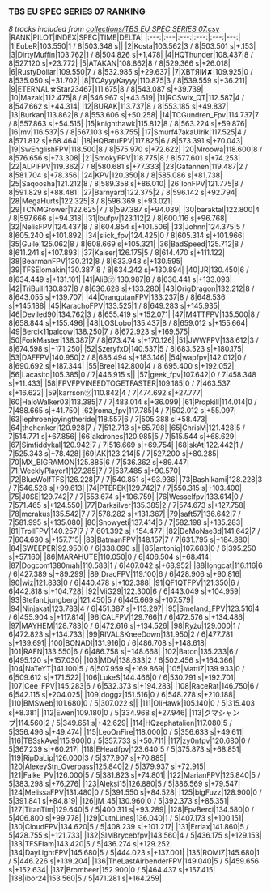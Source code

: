 ### TBS EU SPEC SERIES 07 RANKING
*8 tracks included from [collections/TBS EU SPEC SERIES 07.csv](/collections/TBS%20EU%20SPEC%20SERIES%2007.csv)*
|RANK|PILOT|INDEX|SPEC|TIME|DELTA|
|:---:|:---|:---:|:---:|:---:|---:|
|1|EuLeR|103.550|1 / 8|503.348 s||
|2|Kosta|103.562|3 / 8|503.501 s|+.153|
|3|DirtyMuffin|103.762|1 / 8|504.826 s|+1.478|
|4|HQThunder|108.437|8 / 8|527.120 s|+23.772|
|5|ATAKAN|108.862|8 / 8|529.366 s|+26.018|
|6|RustyDollar|109.550|7 / 8|532.985 s|+29.637|
|7|XB₸ЯIИ✘|109.925|0 / 8|535.050 s|+31.702|
|8|TCAyyyKayyy|110.875|3 / 8|539.559 s|+36.211|
|9|ETERNAL☆Star23467|111.675|8 / 8|543.087 s|+39.739|
|10|Mazak|112.475|8 / 8|546.967 s|+43.619|
|11|RCSwix_QT|112.587|4 / 8|547.662 s|+44.314|
|12|BURAK|113.737|8 / 8|553.185 s|+49.837|
|13|Burkan|113.862|8 / 8|553.606 s|+50.258|
|14|TCGundren_Fpv|114.737|7 / 8|557.863 s|+54.515|
|15|knighthawk|115.812|8 / 8|563.224 s|+59.876|
|16|mv|116.537|5 / 8|567.103 s|+63.755|
|17|Smurf47akaUlrik|117.525|4 / 8|571.812 s|+68.464|
|18|HQBatuFPV|117.825|6 / 8|573.391 s|+70.043|
|19|SwEnglishFPV|118.500|8 / 8|575.970 s|+72.622|
|20|Mroowa|118.600|8 / 8|576.656 s|+73.308|
|21|SmokyFPV|118.775|8 / 8|577.601 s|+74.253|
|22|ALPIFPV|119.362|7 / 8|580.681 s|+77.333|
|23|Gafannen|119.487|2 / 8|581.704 s|+78.356|
|24|KPV|120.350|8 / 8|585.086 s|+81.738|
|25|Saqoosha|121.212|8 / 8|589.358 s|+86.010|
|26|IonFPV|121.775|8 / 8|591.829 s|+88.481|
|27|Barnyard|122.375|2 / 8|596.142 s|+92.794|
|28|MegaHurts|122.325|3 / 8|596.369 s|+93.021|
|29|TCNMGrower|122.625|7 / 8|597.387 s|+94.039|
|30|baraktal|122.800|4 / 8|597.666 s|+94.318|
|31|loufpv|123.112|2 / 8|600.116 s|+96.768|
|32|NelisFPV|124.437|8 / 8|604.854 s|+101.506|
|33|Johnn|124.375|5 / 8|605.240 s|+101.892|
|34|slick_fpv|124.425|0 / 8|605.314 s|+101.966|
|35|Guile|125.062|8 / 8|608.669 s|+105.321|
|36|BadSpeed|125.712|8 / 8|611.241 s|+107.893|
|37|Kaiser|126.175|5 / 8|614.470 s|+111.122|
|38|BearmanFPV|130.212|8 / 8|633.943 s|+130.595|
|39|TFSElomakin|130.387|8 / 8|634.242 s|+130.894|
|40|JR|130.450|6 / 8|634.449 s|+131.101|
|41|AliB㋡|130.987|8 / 8|636.441 s|+133.093|
|42|TriBull|130.837|8 / 8|636.628 s|+133.280|
|43|OrigDragon|132.212|8 / 8|643.055 s|+139.707|
|44|OrangutanFPV|133.237|8 / 8|648.536 s|+145.188|
|45|KarachoFPV|133.525|1 / 8|649.283 s|+145.935|
|46|Deviled90|134.762|3 / 8|655.419 s|+152.071|
|47|M4TTFPV|135.500|8 / 8|658.844 s|+155.496|
|48|LOSLobo|135.437|8 / 8|659.012 s|+155.664|
|49|Bercik11palcow|138.250|7 / 8|672.923 s|+169.575|
|50|ForkMaster|138.387|7 / 8|673.474 s|+170.126|
|51|JWWFPV|138.612|3 / 8|674.598 s|+171.250|
|52|SzeryfxD|140.537|5 / 8|683.523 s|+180.175|
|53|DAFFPV|140.950|2 / 8|686.494 s|+183.146|
|54|wapfpv|142.012|0 / 8|690.692 s|+187.344|
|55|Bree|142.800|4 / 8|695.400 s|+192.052|
|56|Lacasito|105.385|0 / 7|446.915 s||
|57|geek_fpv|107.642|0 / 7|458.348 s|+11.433|
|58|FPVFPVINEEDTOGETFASTER|109.185|0 / 7|463.537 s|+16.622|
|59|karrson㋡|110.842|4 / 7|474.692 s|+27.777|
|60|HaloWalker03|113.385|7 / 7|483.014 s|+36.099|
|61|Propkill|114.014|0 / 7|488.665 s|+41.750|
|62|roma_fpv|117.785|4 / 7|502.012 s|+55.097|
|63|lephroenjoyingtheride|118.557|6 / 7|505.388 s|+58.473|
|64|thehenker|120.928|7 / 7|512.713 s|+65.798|
|65|ChrisM|121.428|5 / 7|514.771 s|+67.856|
|66|akdrones|120.985|5 / 7|515.544 s|+68.629|
|67|Simfiddykal|120.942|7 / 7|516.669 s|+69.754|
|68|skAt|122.442|1 / 7|525.343 s|+78.428|
|69|AK|123.214|5 / 7|527.200 s|+80.285|
|70|MX_BIGRAMON|125.885|6 / 7|536.362 s|+89.447|
|71|WeeklyPlayer1|127.285|7 / 7|537.485 s|+90.570|
|72|BlueWolfTFS|126.228|7 / 7|540.851 s|+93.936|
|73|Bashikami|128.228|3 / 7|546.528 s|+99.613|
|74|PTEREK|129.742|7 / 7|550.315 s|+103.400|
|75|J0SE|129.742|7 / 7|553.674 s|+106.759|
|76|Wesselfpv|133.614|0 / 7|571.465 s|+124.550|
|77|Darksilver|135.385|2 / 7|574.673 s|+127.758|
|78|mcrakus|135.542|7 / 7|578.282 s|+131.367|
|79|saft57|136.642|7 / 7|581.995 s|+135.080|
|80|Snowyeti|137.414|6 / 7|582.198 s|+135.283|
|81|TrollFPV|140.257|7 / 7|601.392 s|+154.477|
|82|DeMoNse3d|141.642|7 / 7|604.630 s|+157.715|
|83|BatmanFPV|148.157|7 / 7|631.795 s|+184.880|
|84|SWEEPER|92.950|0 / 6|338.090 s||
|85|antonig|107.683|0 / 6|395.250 s|+57.160|
|86|MARAHUTE|110.050|0 / 6|406.504 s|+68.414|
|87|Dogcom1380mah|110.583|1 / 6|407.042 s|+68.952|
|88|longcat|116.116|6 / 6|427.389 s|+89.299|
|89|DracFPV|119.100|6 / 6|428.906 s|+90.816|
|90|wiz|121.833|0 / 6|440.478 s|+102.388|
|91|QF1QTFPV|121.350|6 / 6|442.818 s|+104.728|
|92|MiG29|122.300|6 / 6|443.049 s|+104.959|
|93|StefanLjungberg|121.450|5 / 6|445.669 s|+107.579|
|94|Ninjakat|123.783|4 / 6|451.387 s|+113.297|
|95|Smeland_FPV|123.516|4 / 6|455.904 s|+117.814|
|96|CALFPV|129.766|1 / 6|472.576 s|+134.486|
|97|MAYHEM|128.783|0 / 6|472.616 s|+134.526|
|98|Ryżu|129.000|1 / 6|472.823 s|+134.733|
|99|RIVALSKneeDown|131.950|2 / 6|477.781 s|+139.691|
|100|BONADI|131.916|0 / 6|486.708 s|+148.618|
|101|RAFN|133.550|6 / 6|486.758 s|+148.668|
|102|Baton|135.233|6 / 6|495.120 s|+157.030|
|103|MDV|138.633|2 / 6|502.456 s|+164.366|
|104|NaTeYT|141.100|5 / 6|507.959 s|+169.869|
|105|MattiZ|139.933|0 / 6|509.612 s|+171.522|
|106|LukeS|144.466|0 / 6|530.791 s|+192.701|
|107|Cee_FPV|145.283|6 / 6|532.373 s|+194.283|
|108|RaceRat|146.750|6 / 6|542.115 s|+204.025|
|109|doggz|151.516|0 / 6|548.278 s|+210.188|
|110|BMSweb|101.680|0 / 5|307.022 s||
|111|OliHawk|105.140|0 / 5|315.403 s|+8.381|
|112|Ewen|109.180|0 / 5|334.968 s|+27.946|
|113|クマシャンプ|114.560|2 / 5|349.651 s|+42.629|
|114|HQzephatalien|117.080|5 / 5|356.496 s|+49.474|
|115|LeoOnFire|118.000|0 / 5|356.633 s|+49.611|
|116|TBSskAve|115.900|0 / 5|357.733 s|+50.711|
|117|zy0nfpv|120.680|0 / 5|367.239 s|+60.217|
|118|EHeadfpv|123.640|5 / 5|375.873 s|+68.851|
|119|RipDaLip|126.000|3 / 5|377.907 s|+70.885|
|120|AlexeyStn_Overpass|125.840|2 / 5|379.937 s|+72.915|
|121|Falke_PV|126.000|5 / 5|381.823 s|+74.801|
|122|MarianFPV|125.840|5 / 5|383.298 s|+76.276|
|123|Aleksi15|126.880|5 / 5|386.569 s|+79.547|
|124|MelissaFPV|131.480|0 / 5|391.550 s|+84.528|
|125|bigFuzz|128.900|0 / 5|391.841 s|+84.819|
|126|jM_45|130.960|0 / 5|392.373 s|+85.351|
|127|TitanTim|129.640|5 / 5|400.311 s|+93.289|
|128|FpvBerci|134.580|0 / 5|406.800 s|+99.778|
|129|CutnLines|136.040|1 / 5|407.173 s|+100.151|
|130|CloudFPV|134.620|5 / 5|408.239 s|+101.217|
|131|Errlax|141.860|5 / 5|428.755 s|+121.733|
|132|SIMBrycebfpv|143.560|4 / 5|436.175 s|+129.153|
|133|TFSFlam|143.420|5 / 5|436.274 s|+129.252|
|134|DayLightFPV|145.680|5 / 5|444.023 s|+137.001|
|135|ROMIZ|145.680|1 / 5|446.226 s|+139.204|
|136|TheLastAirbenderFPV|149.040|5 / 5|459.656 s|+152.634|
|137|Brombeer|152.900|0 / 5|464.437 s|+157.415|
|138|ibor24|153.560|5 / 5|471.281 s|+164.259|
